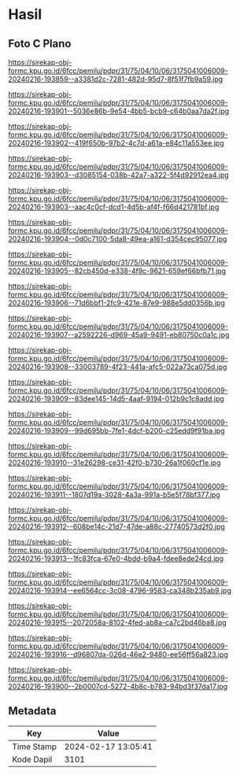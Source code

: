 # Hasil

## Foto C Plano

https://sirekap-obj-formc.kpu.go.id/6fcc/pemilu/pdpr/31/75/04/10/06/3175041006009-20240216-193859--a3381d2c-7281-482d-95d7-8f51f7fb9a59.jpg

https://sirekap-obj-formc.kpu.go.id/6fcc/pemilu/pdpr/31/75/04/10/06/3175041006009-20240216-193901--5036e86b-9e54-4bb5-bcb9-c64b0aa7da2f.jpg

https://sirekap-obj-formc.kpu.go.id/6fcc/pemilu/pdpr/31/75/04/10/06/3175041006009-20240216-193902--419f650b-97b2-4c7d-a61a-e84c11a553ee.jpg

https://sirekap-obj-formc.kpu.go.id/6fcc/pemilu/pdpr/31/75/04/10/06/3175041006009-20240216-193903--d3085154-038b-42a7-a322-5f4d92912ea4.jpg

https://sirekap-obj-formc.kpu.go.id/6fcc/pemilu/pdpr/31/75/04/10/06/3175041006009-20240216-193903--aac4c0cf-dcd1-4d5b-af4f-f66d421781bf.jpg

https://sirekap-obj-formc.kpu.go.id/6fcc/pemilu/pdpr/31/75/04/10/06/3175041006009-20240216-193904--0d0c7100-5da8-49ea-a161-d354cec95077.jpg

https://sirekap-obj-formc.kpu.go.id/6fcc/pemilu/pdpr/31/75/04/10/06/3175041006009-20240216-193905--82cb450d-e338-4f9c-9621-659ef66bfb71.jpg

https://sirekap-obj-formc.kpu.go.id/6fcc/pemilu/pdpr/31/75/04/10/06/3175041006009-20240216-193906--71d6bbf1-2fc9-421e-87e9-988e5dd0356b.jpg

https://sirekap-obj-formc.kpu.go.id/6fcc/pemilu/pdpr/31/75/04/10/06/3175041006009-20240216-193907--a2592226-d969-45a9-9491-eb80750c0a1c.jpg

https://sirekap-obj-formc.kpu.go.id/6fcc/pemilu/pdpr/31/75/04/10/06/3175041006009-20240216-193908--33003789-4f23-441a-afc5-022a73ca075d.jpg

https://sirekap-obj-formc.kpu.go.id/6fcc/pemilu/pdpr/31/75/04/10/06/3175041006009-20240216-193909--83dee145-14d5-4aaf-9194-012b9c1c8add.jpg

https://sirekap-obj-formc.kpu.go.id/6fcc/pemilu/pdpr/31/75/04/10/06/3175041006009-20240216-193909--99d695bb-7fe1-4dcf-b200-c25edd9f91ba.jpg

https://sirekap-obj-formc.kpu.go.id/6fcc/pemilu/pdpr/31/75/04/10/06/3175041006009-20240216-193910--31e26298-ce31-42f0-b730-26a1f060cf1e.jpg

https://sirekap-obj-formc.kpu.go.id/6fcc/pemilu/pdpr/31/75/04/10/06/3175041006009-20240216-193911--1807d19a-3028-4a3a-991a-b5e5f78bf377.jpg

https://sirekap-obj-formc.kpu.go.id/6fcc/pemilu/pdpr/31/75/04/10/06/3175041006009-20240216-193912--608be14c-21d7-47de-a88c-27740573d2f0.jpg

https://sirekap-obj-formc.kpu.go.id/6fcc/pemilu/pdpr/31/75/04/10/06/3175041006009-20240216-193913--1fc83fca-67e0-4bdd-b9a4-fdee8ede24cd.jpg

https://sirekap-obj-formc.kpu.go.id/6fcc/pemilu/pdpr/31/75/04/10/06/3175041006009-20240216-193914--ee6564cc-3c08-4796-9583-ca348b235ab9.jpg

https://sirekap-obj-formc.kpu.go.id/6fcc/pemilu/pdpr/31/75/04/10/06/3175041006009-20240216-193915--2072058a-8102-4fed-ab8a-ca7c2bd46ba8.jpg

https://sirekap-obj-formc.kpu.go.id/6fcc/pemilu/pdpr/31/75/04/10/06/3175041006009-20240216-193916--d96807da-026d-46e2-9480-ee56ff56a823.jpg

https://sirekap-obj-formc.kpu.go.id/6fcc/pemilu/pdpr/31/75/04/10/06/3175041006009-20240216-193900--2b0007cd-5272-4b8c-b783-94bd3f37da17.jpg


## Metadata

| Key        | Value               |
| ---------- | ------------------- |
| Time Stamp | 2024-02-17 13:05:41 |
| Kode Dapil | 3101                |



